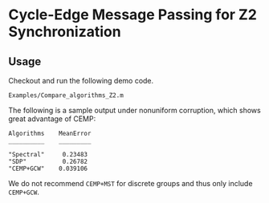 # Cycle-Edge Message Passing for Z2 Synchronization

## Usage
Checkout and run the following demo code. 
```
Examples/Compare_algorithms_Z2.m
```
The following is a sample output under nonuniform corruption, which shows great advantage of CEMP:

```
Algorithms    MeanError
__________    _________

"Spectral"     0.23483 
"SDP"          0.26782 
"CEMP+GCW"    0.039106 

```

We do not recommend ``CEMP+MST`` for discrete groups and thus only include ``CEMP+GCW``.
